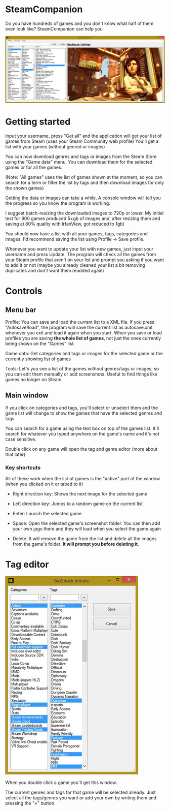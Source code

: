 # SteamCompanion

Do you have hundreds of games and you don't know what half of them even look like? SteamCompanion can help you

![Main window](main_window.jpg)

# Getting started

Input your username, press "Get all" and the application will get your list of games from Steam (uses your Steam Community web profile)
You'll get a list with your games (without genred or images)

You can now download genres and tags or images from the Steam Store using the "Game data" menu. You can download them for the selected games or for all the games.

(Note: "All games" uses the list of games shown at the moment, so you can search for a term or filter the list by tags and then download images for only the shown games)

Getting the data or images can take a while. A console window will tell you the progress so you know the program is working.

I suggest batch-resizing the downloaded images to 720p or lower. My initial test for 900 games produced 5+gb of images and, after resizing them and saving at 80% quality with IrfanView, got reduced to 1gb)


You should now have a list with all your games, tags, categories and images. I'd recommend saving the list using Profile -> Save profile.

Whenever you want to update your list with new games, just input your username and press Update. The program will check all the games from your Steam profile that aren't on your list and prompt you asking if you want to add it or not (maybe you already cleaned your list a bit removing duplicates and don't want them readded again)

# Controls

## Menu bar

Profile: You can save and load the current list to a XML file. If you press "Autosave/load", the program will save the current list as autosave.xml whenever you exit and load it again when you start.
When you save or load profiles you are saving **the whole list of games**, not just the ones currently being shown on the "Games" list.

Game data: Get categories and tags or images for the selected game or the currently showing list of games

Tools: Let's you see a list of the games without genres/tags or images, so you can edit them manually or add screenshots. Useful to find things like games no longer on Steam.

## Main window

If you click on categories and tags, you'll select or unselect them and the game list will change to show the games that have the selected genres and tags.

You can search for a game using the text box on top of the games list. It'll search for whatever you typed anywhere on the game's name and it's not case sensitive.

Double click on any game will open the tag and genre editor (more about that later)

### Key shortcuts

All of these work when the list of games is the "active" part of the window (when you clicked on it or tabed to it)

* Right direction key: Shows the next image for the selected game

* Left direction key: Jumps to a random game on the current list

* Enter: Launch the selected game

* Space: Open the selected game's screenshot folder. You can then add your own jpgs there and they will load when you select the game again

* Delete: It will remove the game from the list and delete all the images from the game's folder. **It will prompt you before deleting it**.

# Tag editor

![Tag editor](genres.jpg)

When you double click a game you'll get this window.

The current genres and tags for that game will be selected already. Just select all the tags/genres you want or add your own by writing them and pressing the "+" button.
